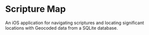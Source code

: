 # Scripture Map

An iOS application for navigating scriptures and locating significant locations with Geocoded data from a SQLite database.
